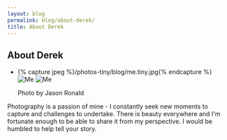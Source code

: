 ```yaml
---
layout: blog
permalink: blog/about-derek/
title: About Derek
---
```


## About Derek

<ul class="pictures">
    <li class="picture horizontal">
        <picture class="image-container">
            <source data-srcset="/photos/blog/me.tablet.jpg, /photos/blog/me.tablet.2x.jpg 2x" media="(min-width: 420px)" type="image/jpeg">
            <source data-srcset="/photos/blog/me.tablet.webp, /photos/blog/me.tablet.2x.webp 2x" media="(min-width: 420px)" type="image/webp">
            {% capture jpeg %}/photos-tiny/blog/me.tiny.jpg{% endcapture %}
            <img src="{% base64 jpeg %}" data-srcset="/photos/blog/me.mobile.jpg, /photos/blog/me.mobile.2x.jpg 2x" alt="Me" title="Photo by Jason Ronald" class="lazyload" />
            <noscript><img src="/photos/blog/me.tablet.jpg" alt="Me" title="Photo by Jason Ronald" /></noscript>
        </picture>
        <p class="caption">Photo by Jason Ronald</p>
    </li>
</ul>

<div class="section">
    <p>
        Photography is a passion of mine - I constantly seek new moments to capture and challenges to undertake. There is beauty everywhere and I'm fortunate enough to be able to share it from my perspective. I would be humbled to help tell your story.
    </p>
</div>
